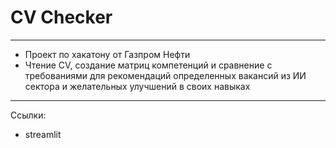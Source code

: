 # CV Checker
---
- Проект по хакатону от Газпром Нефти
- Чтение CV, создание матриц компетенций и сравнение с требованиями для рекомендаций определенных вакансий из ИИ сектора и желательных улучшений в своих навыках
---
Ссылки:
- streamlit
